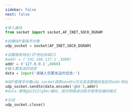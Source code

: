```yaml
---
sidebar: false
next: false
---
```

<BlogInfo/>






```python
#导入模块
from socket import socket,AF_INET,SOCK_DGRAM

#创建UDP套接字对象
udp_socket = socket(AF_INET,SOCK_DGRAM)

#设置接收地址(IP地址加端口)
#addr = ('192.168.137.1',8080)
addr = ('127.0.0.1',8080)
#输入要发送的信息
data = input('请输入您要发送的信息:')

#UDP套接字对象udp_socket调用sendto方法发送数据给指定的addr地址
udp_socket.sendto(data.encode('gbk'),addr)
#data:使用gb2312(gbk)编码，因为网络调试助手使用该编码格式

#关闭
udp_socket.close()
```






<ActionBox />
        
<style>#top-box {margin-top:0.5rem!important;}</style>